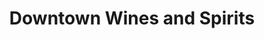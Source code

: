 ---
title: "Downtown Wines and Spirits"
url: /somerville/downtown-wines-and-spirits/
shop: Spirituosen
---